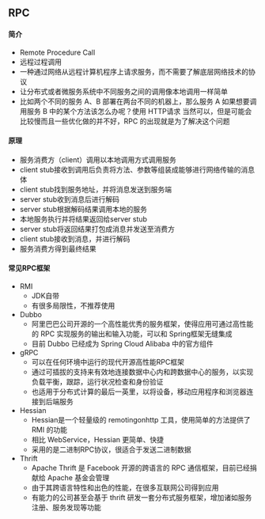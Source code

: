 ## RPC

#### 简介

- Remote Procedure Call
- 远程过程调用
- 一种通过网络从远程计算机程序上请求服务，而不需要了解底层网络技术的协议
- 让分布式或者微服务系统中不同服务之间的调用像本地调用一样简单
- 比如两个不同的服务 A、B 部署在两台不同的机器上，那么服务 A 如果想要调用服务 B 中的某个方法该怎么办呢？使用 HTTP请求 当然可以，但是可能会比较慢而且一些优化做的并不好，RPC 的出现就是为了解决这个问题



#### 原理

- 服务消费方（client）调用以本地调用方式调用服务
- client stub接收到调用后负责将方法、参数等组装成能够进行网络传输的消息体
- client stub找到服务地址，并将消息发送到服务端
- server stub收到消息后进行解码
- server stub根据解码结果调用本地的服务
- 本地服务执行并将结果返回给server stub
- server stub将返回结果打包成消息并发送至消费方
- client stub接收到消息，并进行解码
- 服务消费方得到最终结果



#### 常见RPC框架

- RMI
  - JDK自带
  - 有很多局限性，不推荐使用
- Dubbo
  - 阿里巴巴公司开源的一个高性能优秀的服务框架，使得应用可通过高性能的 RPC 实现服务的输出和输入功能，可以和 Spring框架无缝集成
  - 目前 Dubbo 已经成为 Spring Cloud Alibaba 中的官方组件
- gRPC
  - 可以在任何环境中运行的现代开源高性能RPC框架
  - 通过可插拔的支持来有效地连接数据中心内和跨数据中心的服务，以实现负载平衡，跟踪，运行状况检查和身份验证
  - 也适用于分布式计算的最后一英里，以将设备，移动应用程序和浏览器连接到后端服务
- Hessian
  - Hessian是一个轻量级的 remotingonhttp 工具，使用简单的方法提供了 RMI 的功能
  - 相比 WebService，Hessian 更简单、快捷
  - 采用的是二进制RPC协议，很适合于发送二进制数据
- Thrift
  - Apache Thrift 是 Facebook 开源的跨语言的 RPC 通信框架，目前已经捐献给 Apache 基金会管理
  - 由于其跨语言特性和出色的性能，在很多互联网公司得到应用
  - 有能力的公司甚至会基于 thrift 研发一套分布式服务框架，增加诸如服务注册、服务发现等功能